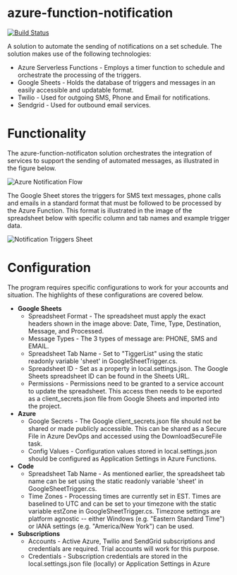 # azure-function-notification

[![Build Status](https://beckshome.visualstudio.com/azure-function-notification/_apis/build/status/thbst16.azure-function-notification?branchName=main)](https://beckshome.visualstudio.com/azure-function-notification/_build/latest?definitionId=8&branchName=main)

A solution to automate the sending of notifications on a set schedule. The solution makes use of the following technologies:

* Azure Serverless Functions - Employs a timer function to schedule and orchestrate the processing of the triggers.
* Google Sheets - Holds the database of triggers and messages in an easily accessible and updatable format.
* Twilio - Used for outgoing SMS, Phone and Email for notifications.
* Sendgrid - Used for outbound email services.

# Functionality
The azure-function-notificaton solution orchestrates the integration of services to support the sending of automated messages, as illustrated in the figure below.

![Azure Notification Flow](https://s3.amazonaws.com/s3.beckshome.com/20210316-azure-notification-flow.jpg)

The Google Sheet stores the triggers for SMS text messages, phone calls and emails in a standard format that must be followed to be processed by the Azure Function. This format is illustrated in the image of the spreadsheet below with specific column and tab names and example trigger data.

![Notification Triggers Sheet](https://s3.amazonaws.com/s3.beckshome.com/20210316-notification-triggers-sheet.jpg)

# Configuration

The program requires specific configurations to work for your accounts and situation. The highlights of these configurations are covered below.

* **Google Sheets**
  * Spreadsheet Format - The spreadsheet must apply the exact headers shown in the image above: Date, Time, Type, Destination, Message, and Processed.
  * Message Types - The 3 types of message are: PHONE, SMS and EMAIL.
  * Spreadsheet Tab Name - Set to "TiggerList" using the static readonly variable 'sheet' in GoogleSheetTrigger.cs.
  * Spreadsheet ID - Set as a property in local.settings.json. The Google Sheets spreadsheet ID can be found in the Sheets URL.
  * Permissions - Permissions need to be granted to a service account to update the spreadsheet. This access then needs to be exported as a client_secrets.json file from Google Sheets and imported into the project.
* **Azure**
  * Google Secrets - The Google client_secrets.json file should not be shared or made publicly accessible. This can be shared as a Secure File in Azure DevOps and accessed using the DownloadSecureFile task.
  * Config Values - Configuration values stored in local.settings.json should be configured as Application Settings in Azure Functions.
* **Code**
  * Spreadsheet Tab Name - As mentioned earlier, the spreadsheet tab name can be set using the static readonly variable 'sheet' in GoogleSheetTrigger.cs.
  * Time Zones - Processing times are currently set in EST. Times are baselined to UTC and can be set to your timezone with the static variable estZone in GoogleSheetTrigger.cs. Timezone settings are platform agnostic -- either Windows (e.g. "Eastern Standard Time") or IANA settings (e.g. "America/New York") can be used.
* **Subscriptions**
  * Accounts - Active Azure, Twilio and SendGrid subscriptions and credentials are required. Trial accounts will work for this purpose.
  * Credentials - Subscription credentials are stored in the local.settings.json file (locally) or Application Settings in Azure